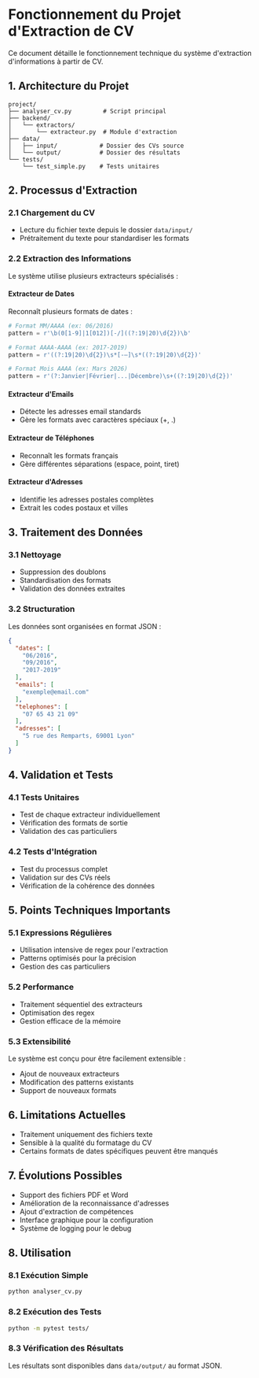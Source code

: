 # Fonctionnement du Projet d'Extraction de CV

Ce document détaille le fonctionnement technique du système d'extraction d'informations à partir de CV.

## 1. Architecture du Projet

```
project/
├── analyser_cv.py         # Script principal
├── backend/
│   └── extractors/
│       └── extracteur.py  # Module d'extraction
├── data/
│   ├── input/            # Dossier des CVs source
│   └── output/           # Dossier des résultats
└── tests/
    └── test_simple.py    # Tests unitaires
```

## 2. Processus d'Extraction

### 2.1 Chargement du CV
- Lecture du fichier texte depuis le dossier `data/input/`
- Prétraitement du texte pour standardiser les formats

### 2.2 Extraction des Informations
Le système utilise plusieurs extracteurs spécialisés :

#### Extracteur de Dates
Reconnaît plusieurs formats de dates :
```python
# Format MM/AAAA (ex: 06/2016)
pattern = r'\b(0[1-9]|1[012])[-/]((?:19|20)\d{2})\b'

# Format AAAA-AAAA (ex: 2017-2019)
pattern = r'((?:19|20)\d{2})\s*[-–]\s*((?:19|20)\d{2})'

# Format Mois AAAA (ex: Mars 2026)
pattern = r'(?:Janvier|Février|...|Décembre)\s+((?:19|20)\d{2})'
```

#### Extracteur d'Emails
- Détecte les adresses email standards
- Gère les formats avec caractères spéciaux (+, .)

#### Extracteur de Téléphones
- Reconnaît les formats français
- Gère différentes séparations (espace, point, tiret)

#### Extracteur d'Adresses
- Identifie les adresses postales complètes
- Extrait les codes postaux et villes

## 3. Traitement des Données

### 3.1 Nettoyage
- Suppression des doublons
- Standardisation des formats
- Validation des données extraites

### 3.2 Structuration
Les données sont organisées en format JSON :
```json
{
  "dates": [
    "06/2016",
    "09/2016",
    "2017-2019"
  ],
  "emails": [
    "exemple@email.com"
  ],
  "telephones": [
    "07 65 43 21 09"
  ],
  "adresses": [
    "5 rue des Remparts, 69001 Lyon"
  ]
}
```

## 4. Validation et Tests

### 4.1 Tests Unitaires
- Test de chaque extracteur individuellement
- Vérification des formats de sortie
- Validation des cas particuliers

### 4.2 Tests d'Intégration
- Test du processus complet
- Validation sur des CVs réels
- Vérification de la cohérence des données

## 5. Points Techniques Importants

### 5.1 Expressions Régulières
- Utilisation intensive de regex pour l'extraction
- Patterns optimisés pour la précision
- Gestion des cas particuliers

### 5.2 Performance
- Traitement séquentiel des extracteurs
- Optimisation des regex
- Gestion efficace de la mémoire

### 5.3 Extensibilité
Le système est conçu pour être facilement extensible :
- Ajout de nouveaux extracteurs
- Modification des patterns existants
- Support de nouveaux formats

## 6. Limitations Actuelles

- Traitement uniquement des fichiers texte
- Sensible à la qualité du formatage du CV
- Certains formats de dates spécifiques peuvent être manqués

## 7. Évolutions Possibles

- Support des fichiers PDF et Word
- Amélioration de la reconnaissance d'adresses
- Ajout d'extraction de compétences
- Interface graphique pour la configuration
- Système de logging pour le debug

## 8. Utilisation

### 8.1 Exécution Simple
```bash
python analyser_cv.py
```

### 8.2 Exécution des Tests
```bash
python -m pytest tests/
```

### 8.3 Vérification des Résultats
Les résultats sont disponibles dans `data/output/` au format JSON.